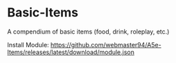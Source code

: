 # Basic-Items
 A compendium of basic items (food, drink, roleplay, etc.)
 
 Install Module: https://github.com/webmaster94/A5e-Items/releases/latest/download/module.json
